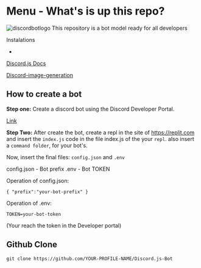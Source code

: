 # Menu - What's is up this repo?

![discordbotlogo](https://cdn.discordapp.com/attachments/816078214480789537/845165408922107924/138_Sem_Titulo_20210521020511.png)
This repository is a bot model ready for all developers

 Instalations

-
[Discord.js Docs](https://discord.org/#/docs)

[Discord-image-generation](https://www.npmjs.com/package/discord-image-generation)

How to create a bot
-
  __Step one:__
 Create a discord bot using the Discord Developer Portal.

 [Link](https://discord.com/developers/applications)

  __Step Two:__
 After create the bot, create a repl in the site of https://replit.com and insert the `index.js` code in the file index.js of the your `repl`. also insert a `command folder`, for your bot's.

Now, insert the final files: `config.json` and `.env`

config.json - Bot prefix
.env - Bot TOKEN

Operation of config.json:

```{ "prefix":"your-bot-prefix" }```

Operation of .env:

```TOKEN=your-bot-token```

(Your reach the token in the Developer portal)

Github Clone
-
`git clone https://github.com/YOUR-PROFILE-NAME/Discord.js-Bot`
